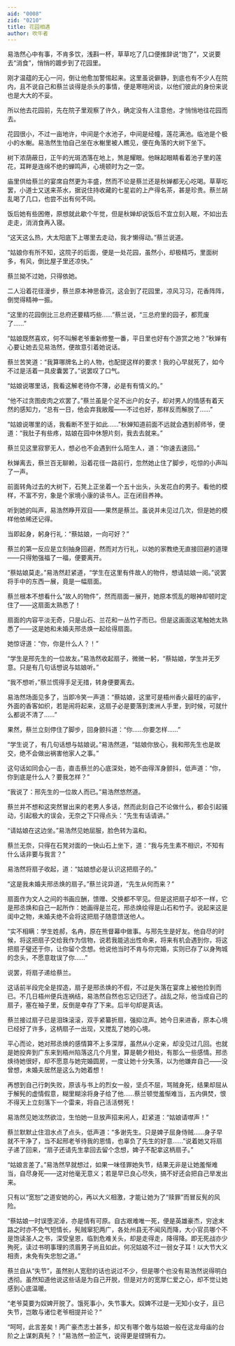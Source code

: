 ```yaml
---
aid: "0008"
zid: "0210"
title: 花园相遇
author: 吹牛者
---
```


易浩然心中有事，不肯多饮，浅斟一杯，草草吃了几口便推辞说“饱了”，又说要去“消食”，悄悄的踱步到了花园里。

刚才温蕴的无心一问，倒让他愈加警惕起来。这里虽说僻静，到底也有不少人在院内，且不说自己和蔡兰谈得是杀头的事情，便是寒暄闲谈，以他们彼此的身份来说也是大大的不妥。

所以他去花园前，先在院子里观察了许久，确定没有人注意他，才悄悄地往花园而去。

花园很小，不过一亩地许，中间是个水池子，中间是经幢，莲花满池。临池是个极小的水榭。易浩然生怕自己坐在水榭里被人瞧见，便在角落的大树下坐下。

树下浓荫蔽日，正午的光斑洒落在地上，煞是耀眼。他眯起眼睛看着池子里的莲花，耳畔是连绵不绝的蝉鸣声，心境顿时为之一空。

庙里供给蔡兰的宴席自然更为丰盛，然而不论是蔡兰还是秋婵都无心吃喝。草草吃罢，小道士又送来茶水，据说住持收藏的七星岩的上产得名茶，甚是珍贵。蔡兰胡乱喝了几口，也尝不出有何不同。

饭后她有些困倦，原想就此歇个午觉，但是秋婵却说饭后不宜立刻入眠，不如出去走走，消消食再入寝。

“这天这么热，大太阳底下上哪里去走动，我才懒得动。”蔡兰说道。

“姑娘你有所不知，这院子的后面，便是一处花园，虽然小，却极精巧，里面树多，有风，倒比屋子里还凉快。”

蔡兰拗不过她，只得依她。

二人沿着花径漫步，蔡兰原本神思昏沉，这会到了花园里，凉风习习，花香阵阵，倒觉得精神一振。

“这里的花园倒比三总府还要精巧些……”蔡兰说，“三总府里的园子，都荒废了……”

“姑娘既然喜欢，何不叫解老爷重新修整一番，平日里也好有个游赏之地？”秋婵有心要让她去见易浩然，便故意引着她说话。

蔡兰苦笑道：“我算哪牌名上的人物，也配提这样的要求！我的心早就死了，如今不过是活着一具皮囊罢了。”说罢叹了口气。

“姑娘说哪里话，我看这解老待你不薄，必是有有情义的。”

“他不过贪图皮肉之欢罢了。”蔡兰虽是个足不出户的女子，却对男人的情感有着天然的感知力，“总有一日，他会弃我敝履――不过也好，那样反而解脱了……”

“姑娘说哪里的话，我看断不至于如此……”秋婵知道前面不远就会遇到郝师爷，便道：“我肚子有些疼，姑娘在园中休憩片刻，我去去就来。”

蔡兰见这里寂寥无人，想必也不会遇到什么陌生人，道：“你速去速回。”

秋婵离去，蔡兰百无聊赖，沿着花径一路前行，忽然她止住了脚步，吃惊的小声叫了一声。

前面转角过去的大树下，石凳上正坐着一个五十出头，头发花白的男子。看他的模样，不富不穷，象是个家境小康的读书人。正在闭目养神。

听到她的叫声，易浩然睁开双目――果然是蔡兰。虽说并未见过几次，但是她的模样他依稀还记得。

当即起身，躬身行礼：“蔡姑娘，一向可好？”

蔡兰的第一反应是立刻抽身回避，然而对方行礼，以她的家教绝无直接回避的道理――只得勉强福了一福，便要离开。

“蔡姑娘莫走。”易浩然赶紧道，“学生在这里有件故人的物件，想请姑娘一阅。”说罢将手中的东西一展，竟是一幅扇面。

蔡兰根本不想看什么“故人的物件”，然而扇面一展开，她原本慌乱的眼神却顿时定住了――这扇面太熟悉了！

扇面的内容平淡无奇，只是山石、兰花和一丛竹子而已。但是这画面这笔触她太熟悉了――这是她和未婚夫邢丞焕一起绘得扇面。

她惊讶道：“你，你是什么人？！”

“学生是邢先生的一位故友。”易浩然收起扇子，微微一躬，“蔡姑娘，学生并无歹意。只是有几句话想说与姑娘听。”

“我不想听，”蔡兰慌得手足无措，转身便要离去。

易浩然场面见多了，当即冷笑一声道：“蔡姑娘，这里可是梧州香火最旺的庙宇，外面的香客如织，若是闹将起来，这扇子必是要落到澳洲人手里，到时候，可就什么都说不清了……”

果然，蔡兰立刻停住了脚步，回身颤抖道：“你……你要怎样……”

“学生说了，有几句话想与姑娘说。”易浩然道，“姑娘你放心，我和邢先生也是故交，绝不会做出祸害他家人之事。”

这句话如同会心一击，直击蔡兰的心底深处，她不由得浑身颤抖，低声道：“你，你到底是什么人？要我怎样？”

“我说了：邢先生的一位故人而已。”易浩然悠然道。

蔡兰并不想和这突然冒出来的老男人多话，然而此刻自己不论做什么，都会引起骚动，引起极大的误会，无奈之下只得点头：“先生有话请讲。”

“请姑娘在这边坐。”易浩然见她屈服，脸色转为温和。

蔡兰无奈，只得在石凳对面的一快山石上坐下，道：“我与先生素不相识，不知有什么话非要与我言？”

易浩然将扇子收起，道：“姑娘想必是认识这把扇子的。”

“这是我未婚夫邢丞焕的扇子。”蔡兰诧异道，“先生从何而来？”

扇面作为文人之间的书画应酬，馈赠、交换都不罕见。但是这把扇子却不一样，它是邢丞焕和自己一起所作：她画得是兰花，邢丞焕绘得是山石和竹子。说起来这是闺中之物，未婚夫绝不会将这把扇子随意馈送他人。

“实不相瞒：学生姓郝，名冉，原在熊督幕中做事。与邢先生是好友。他自尽的时候，将这把扇子交给我作为信物，说若我能逃出性命来，将来有机会遇到你，将这把扇子璧还于你，让你留个念想。他说他当时不肯与你完婚，实则已存了以身殉城的念头，不愿意耽误了你……”

说罢，将扇子递给蔡兰。

这话前半段完全是捏造，扇子是邢丞焕的不假，不过是失落在宴席上被他捡到而已。不几日梧州便兵连祸结，易浩然自然也忘记归还了。战乱之际，他当成自己的扇子，塞在袖子里，反倒是幸存了下来。后半句却是真话。

蔡兰接过扇子已是泪珠滚滚，双手紧纂折扇，强抑泣声。她今日来进香，原本心境已经好了许多，这柄扇子一出现，又搅乱了她的心境。

平心而论，她对邢丞焕的感情算不上多深厚，虽然从小定亲，却没见过几回。也就是她投奔到广东来到梧州陷落这几个月里，算是朝夕相处，有那么一些感情。邢丞焕待她很好，却不愿意与她完婚圆房，一度让她十分失落，以为他嫌弃自己――没曾想，未婚夫居然是这么为她着想！

再想到自己行刺失败，原该与书上的烈女一般，坚贞不屈，骂贼身死，结果却屈从于解髡的虚情假意，糊里糊涂将身子给了他……蔡兰顿觉羞惭难当，五内俱焚，恨不得天上立刻落下一个雷来，将自己活活劈死！

易浩然见她泫然欲泣，生怕她一旦放声招来闲人，赶紧道：“姑娘请噤声！”

蔡兰默默止住泪水点了点头，低声道：“多谢先生。只是婢子屈身侍贼……身子早就不干净了，当不起邢老爷待我的恩情，也辜负了先生的好意……”说着她又将扇子递了回来，“扇子还请先生拿回去留个念想，婢子不配拿这柄扇子。”

“姑娘言差了。”易浩然早就想过，如果一味怪罪她失节，结果无非是让她羞惭难当，自尽身死――这对他毫无意义；若是早已良心尽失，搞不好还会把自己举发出来。

只有以“宽恕”之道安她的心，再以大义相激，才能让她为了“赎罪”而冒反髡的风险。

“蔡姑娘一时误堕泥淖，亦是情有可原。自古艰难唯一死，便是英雄豪杰，穷途末路之时亦不免气短情长，髡贼窜犯两广，各处州县无不闻风而降，大小官员哪个不是饱读圣人之书，深受皇恩，临到危难关头，却是走得走，降得降。即无死战亦少殉死，读过书明事理的须眉男子尚且如此，何况姑娘不过一弱女子耳！以大节大义相责，未免有失忠恕之道。”

蔡兰自从“失节”，虽然别人宽慰的话也说过不少，但是哪个也没有易浩然说得明白透彻。虽然知道他说这些话是为自己开脱，但是对方的宽厚仁爱之心，却不觉让她感到心底温暖。

“老爷莫要为奴婢开脱了。饿死事小，失节事大。奴婢不过是一无知小女子，且已失节，岂敢与诸位老爷相提并论？”

“呵呵，此言差矣！两广豪杰志士甚多，却又有哪个敢与姑娘一般在这龙母庙的台阶之上谋刺真髡？！”易浩然一脸正气，说得更是铿锵有力。

